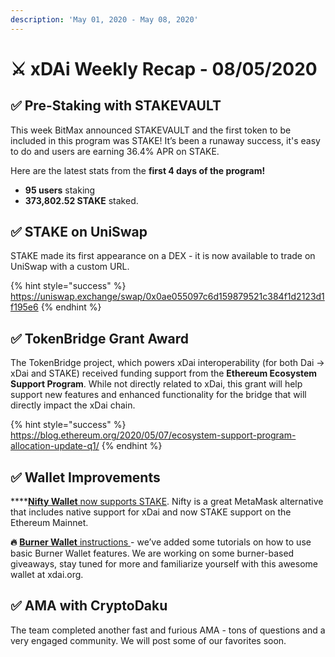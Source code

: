 ```yaml
---
description: 'May 01, 2020 - May 08, 2020'
---
```


# ⚔️ xDAi Weekly Recap - 08/05/2020

## ✅ **Pre-Staking with STAKEVAULT**

This week BitMax announced STAKEVAULT and the first token to be included in this program was STAKE! It’s been a runaway success, it's easy to do and users are earning 36.4% APR on STAKE. 

Here are the latest stats from the **first 4 days of the program!**

* **95 users** staking
* **373,802.52 STAKE** staked.

## ✅ **STAKE on UniSwap**

STAKE made its first appearance on a DEX - it is now available to trade on UniSwap with a custom URL.  

{% hint style="success" %}
https://uniswap.exchange/swap/0x0ae055097c6d159879521c384f1d2123d1f195e6
{% endhint %}

## ✅ **TokenBridge Grant Award**

The TokenBridge project, which powers xDai interoperability \(for both Dai -&gt; xDai and STAKE\) received funding support from the **Ethereum Ecosystem Support Program**. While not directly related to xDai, this grant will help support new features and enhanced functionality for the bridge that will directly impact the xDai chain. 

{% hint style="success" %}
https://blog.ethereum.org/2020/05/07/ecosystem-support-program-allocation-update-q1/
{% endhint %}

## ✅ **Wallet Improvements**

\*\*\*\*[**Nifty Wallet** now supports STAKE](../../../for-users/wallets/nifty-wallet.md). Nifty is a great MetaMask alternative that includes native support for xDai and now STAKE support on the Ethereum Mainnet. 

**🔥** [**Burner Wallet** instructions ](../../../for-users/burner-wallet-functions/)- we’ve added some tutorials on how to use basic Burner Wallet features. We are working on some burner-based giveaways, stay tuned for more and familiarize yourself with this awesome wallet at xdai.org. 

## ✅ **AMA with CryptoDaku**

The team completed another fast and furious AMA - tons of questions and a very engaged community. We will post some of our favorites soon.

